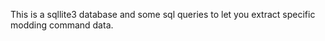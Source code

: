 This is a sqllite3 database and some sql queries to let you extract specific modding command data. 
